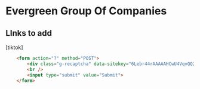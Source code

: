 # Evergreen Group Of Companies

## LInks to add
[tiktok]
```html
    <form action="?" method="POST">
        <div class="g-recaptcha" data-sitekey="6Lebr44rAAAAAHCwU4VqvQQ2KqwJX12B5XfsPBSl"></div>
        <br />
        <input type="submit" value="Submit">
    </form> 
```

